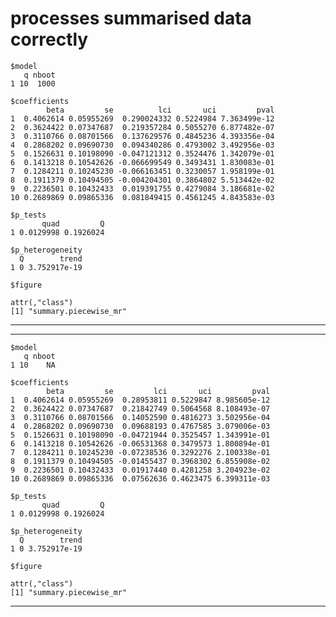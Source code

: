 # processes summarised data correctly

    $model
       q nboot
    1 10  1000
    
    $coefficients
            beta         se          lci       uci         pval
    1  0.4062614 0.05955269  0.290024332 0.5224984 7.363499e-12
    2  0.3624422 0.07347687  0.219357284 0.5055270 6.877482e-07
    3  0.3110766 0.08701566  0.137629576 0.4845236 4.393356e-04
    4  0.2868202 0.09690730  0.094340286 0.4793002 3.492956e-03
    5  0.1526631 0.10198090 -0.047121312 0.3524476 1.342079e-01
    6  0.1413218 0.10542626 -0.066699549 0.3493431 1.830083e-01
    7  0.1284211 0.10245230 -0.066163451 0.3230057 1.958199e-01
    8  0.1911379 0.10494505 -0.004204301 0.3864802 5.513442e-02
    9  0.2236501 0.10432433  0.019391755 0.4279084 3.186681e-02
    10 0.2689869 0.09865336  0.081849415 0.4561245 4.843583e-03
    
    $p_tests
           quad         Q
    1 0.0129998 0.1926024
    
    $p_heterogeneity
      Q        trend
    1 0 3.752917e-19
    
    $figure
    
    attr(,"class")
    [1] "summary.piecewise_mr"

---

    

---

    $model
       q nboot
    1 10    NA
    
    $coefficients
            beta         se         lci       uci         pval
    1  0.4062614 0.05955269  0.28953811 0.5229847 8.985605e-12
    2  0.3624422 0.07347687  0.21842749 0.5064568 8.108493e-07
    3  0.3110766 0.08701566  0.14052590 0.4816273 3.502956e-04
    4  0.2868202 0.09690730  0.09688193 0.4767585 3.079006e-03
    5  0.1526631 0.10198090 -0.04721944 0.3525457 1.343991e-01
    6  0.1413218 0.10542626 -0.06531368 0.3479573 1.800894e-01
    7  0.1284211 0.10245230 -0.07238536 0.3292276 2.100338e-01
    8  0.1911379 0.10494505 -0.01455437 0.3968302 6.855908e-02
    9  0.2236501 0.10432433  0.01917440 0.4281258 3.204923e-02
    10 0.2689869 0.09865336  0.07562636 0.4623475 6.399311e-03
    
    $p_tests
           quad         Q
    1 0.0129998 0.1926024
    
    $p_heterogeneity
      Q        trend
    1 0 3.752917e-19
    
    $figure
    
    attr(,"class")
    [1] "summary.piecewise_mr"

---

    

